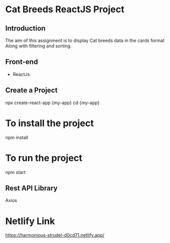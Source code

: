 # Cat Breeds ReactJS Project

## Introduction

The aim of this assignment is to display Cat breeds data in the cards format Along with filtering and sorting.

## Front-end

- ReactJs

## Create a Project

npx create-react-app {my-app}
cd {my-app}

# To install the project

npm install

# To run the project

npm start

## Rest API Library

Axios

# Netlify Link

https://harmonious-strudel-d0cd71.netlify.app/
